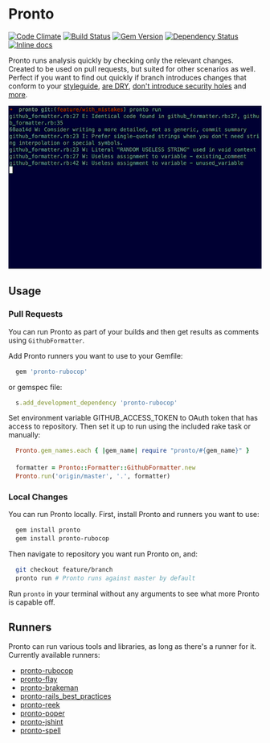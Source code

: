 # Pronto

[![Code Climate](https://codeclimate.com/github/mmozuras/pronto.png)](https://codeclimate.com/github/mmozuras/pronto)
[![Build Status](https://secure.travis-ci.org/mmozuras/pronto.png)](http://travis-ci.org/mmozuras/pronto)
[![Gem Version](https://badge.fury.io/rb/pronto.png)](http://badge.fury.io/rb/pronto)
[![Dependency Status](https://gemnasium.com/mmozuras/pronto.png)](https://gemnasium.com/mmozuras/pronto)
[![Inline docs](http://inch-pages.github.io/github/mmozuras/pronto.png)](http://inch-pages.github.io/github/mmozuras/pronto)

Pronto runs analysis quickly by checking only the relevant changes. Created to
be used on pull requests, but suited for other scenarios as well. Perfect if you
want to find out quickly if branch introduces changes that conform to your
[styleguide](https://github.com/mmozuras/pronto-rubocop), [are DRY](https://github.com/mmozuras/pronto-flay), [don't introduce security holes](https://github.com/mmozuras/pronto-brakeman) and [more](#runners).

![Pronto demo](pronto.gif "")

## Usage

### Pull Requests

You can run Pronto as part of your builds and then get results as comments
using `GithubFormatter`.

Add Pronto runners you want to use to your Gemfile:
```ruby
  gem 'pronto-rubocop'
```
or gemspec file:
```ruby
  s.add_development_dependency 'pronto-rubocop'
```
Set environment variable GITHUB_ACCESS_TOKEN to OAuth token that has access to
repository. Then set it up to run using the included rake task or manually:
```ruby
  Pronto.gem_names.each { |gem_name| require "pronto/#{gem_name}" }

  formatter = Pronto::Formatter::GithubFormatter.new
  Pronto.run('origin/master', '.', formatter)
```

### Local Changes

You can run Pronto locally. First, install Pronto and runners you want to use:
```bash
  gem install pronto
  gem install pronto-rubocop
```
Then navigate to repository you want run Pronto on, and:
```bash
  git checkout feature/branch
  pronto run # Pronto runs against master by default
```

Run `pronto` in your terminal without any arguments to see what more Pronto is
capable off.

## Runners

Pronto can run various tools and libraries, as long as there's a runner for it.
Currently available runners:

* [pronto-rubocop](https://github.com/mmozuras/pronto-rubocop)
* [pronto-flay](https://github.com/mmozuras/pronto-flay)
* [pronto-brakeman](https://github.com/mmozuras/pronto-brakeman)
* [pronto-rails_best_practices](https://github.com/mmozuras/pronto-rails_best_practices)
* [pronto-reek](https://github.com/mmozuras/pronto-reek)
* [pronto-poper](https://github.com/mmozuras/pronto-poper)
* [pronto-jshint](https://github.com/mmozuras/pronto-jshint)
* [pronto-spell](https://github.com/mmozuras/pronto-spell)
